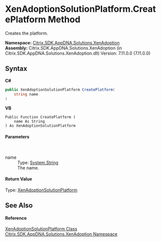 # XenAdoptionSolutionPlatform.CreatePlatform Method 
 

Creates the platform.

**Namespace:**&nbsp;<a href="2a3ca15a-daca-4e24-783c-63ca2cba5f92">Citrix.SDK.AppDNA.Solutions.XenAdoption</a><br />**Assembly:**&nbsp;Citrix.SDK.AppDNA.Solutions.XenAdoption (in Citrix.SDK.AppDNA.Solutions.XenAdoption.dll) Version: 7.11.0.0 (7.11.0.0)

## Syntax

**C#**
```csharp
public XenAdoptionSolutionPlatform CreatePlatform(
	string name
)
```

**VB**
```vbnet
Public Function CreatePlatform ( 
	name As String
) As XenAdoptionSolutionPlatform
```


#### Parameters
&nbsp;<dl><dt>name</dt><dd>Type: <a href="http://msdn2.microsoft.com/en-us/library/s1wwdcbf" target="_blank">System.String</a><br />The name.</dd></dl>

#### Return Value
Type: <a href="a0046792-b4b6-4385-f7cd-c62769febff2">XenAdoptionSolutionPlatform</a><br />

## See Also


#### Reference
<a href="a0046792-b4b6-4385-f7cd-c62769febff2">XenAdoptionSolutionPlatform Class</a><br /><a href="2a3ca15a-daca-4e24-783c-63ca2cba5f92">Citrix.SDK.AppDNA.Solutions.XenAdoption Namespace</a><br />